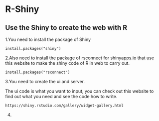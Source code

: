 # R-Shiny

## Use the Shiny to create the web with R

1.You need to install the package of Shiny
```
install.packages("shiny")
```

2.Also need to install the package of rsconnect for shinyapps.io that use this website to make the shiny code of R in web to carry out.
```
install.packages("rsconnect")
```

3.You need to create the ui and server.

  The ui code is what you want to input, you can check out this website to find out what you need and see the code how to write.
```
https://shiny.rstudio.com/gallery/widget-gallery.html
```

4.
